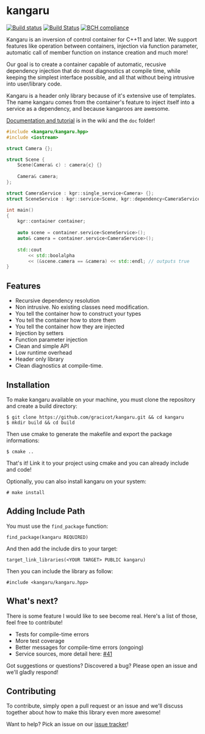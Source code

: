 kangaru
=======

[![Build status](https://ci.appveyor.com/api/projects/status/8gv9iapt3g7mgc4l?svg=true)](https://ci.appveyor.com/project/gracicot/kangaru)
[![Build Status](https://travis-ci.org/gracicot/kangaru.svg?branch=dev-4.0.x)](https://travis-ci.org/gracicot/kangaru)
[![BCH compliance](https://bettercodehub.com/edge/badge/gracicot/kangaru?branch=master)](https://bettercodehub.com/)

Kangaru is an inversion of control container for C++11 and later. We support features like operation between containers,
injection via function parameter, automatic call of member function on instance creation and much more!

Our goal is to create a container capable of automatic, recusive dependency injection that do most diagnostics at compile time,
while keeping the simplest interface possible, and all that without being intrusive into user/library code.

Kangaru is a header only library because of it's extensive use of templates.
The name kangaru comes from the container's feature to inject itself into a service as a dependency, and because kangaroos are awesome.


[Documentation and tutorial](https://github.com/gracicot/kangaru/wiki) is in the wiki and the `doc` folder!

```c++
#include <kangaru/kangaru.hpp>
#include <iostream>

struct Camera {};

struct Scene {
    Scene(Camera& c) : camera{c} {}
    
    Camera& camera;
};

struct CameraService : kgr::single_service<Camera> {};
struct SceneService : kgr::service<Scene, kgr::dependency<CameraService>> {};

int main()
{
    kgr::container container;
    
    auto scene = container.service<SceneService>();
    auto& camera = container.service<CameraService>();
    
    std::cout
        << std::boolalpha
        << (&scene.camera == &camera) << std::endl; // outputs true
}
```

Features
--------

 * Recursive dependency resolution
 * Non intrusive. No existing classes need modification.
 * You tell the container how to construct your types
 * You tell the container how to store them
 * You tell the container how they are injected
 * Injection by setters
 * Function parameter injection
 * Clean and simple API
 * Low runtime overhead
 * Header only library
 * Clean diagnostics at compile-time.

Installation
------------
To make kangaru available on your machine, you must clone the repository and create a build directory:

    $ git clone https://github.com/gracicot/kangaru.git && cd kangaru
    $ mkdir build && cd build

Then use cmake to generate the makefile and export the package informations:

    $ cmake ..

That's it! Link it to your project using cmake and you can already include and code!

Optionally, you can also install kangaru on your system:

    # make install

Adding Include Path
-------------------

You must use the `find_package` function: 

    find_package(kangaru REQUIRED)

And then add the include dirs to your target:

    target_link_libraries(<YOUR TARGET> PUBLIC kangaru)

Then you can include the library as follow:

    #include <kangaru/kangaru.hpp>

What's next?
------------

There is some feature I would like to see become real. Here's a list of those,
feel free to contribute!

 * Tests for compile-time errors
 * More test coverage
 * Better messages for compile-time errors (ongoing)
 * Service sources, more detail here: [#41](https://github.com/gracicot/kangaru/issues/41)

Got suggestions or questions? Discovered a bug? Please open an issue and we'll gladly respond!

Contributing
------------
To contribute, simply open a pull request or an issue and we'll discuss together about how to make this library even more awesome!

Want to help? Pick an issue on our [issue tracker](https://github.com/gracicot/kangaru/issues)!

